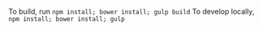 To build, run `npm install; bower install; gulp build`
To develop locally, `npm install; bower install; gulp`
